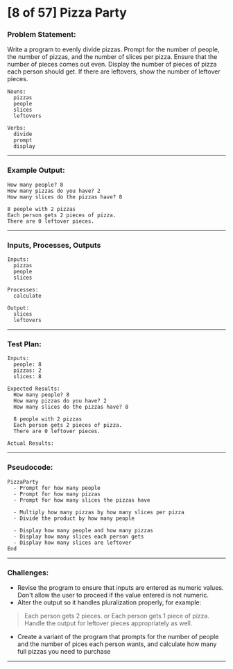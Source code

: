 # [8 of 57] Pizza Party

### Problem Statement:

Write a program to evenly divide pizzas. Prompt for the number of people, the number of pizzas, and the number of slices per pizza. Ensure that the number of pieces comes out even. Display the number of pieces of pizza each person should get. If there are leftovers, show the number of leftover pieces.

    Nouns:
      pizzas
      people
      slices
      leftovers

    Verbs:
      divide
      prompt
      display

---
### Example Output:

    How many people? 8
    How many pizzas do you have? 2
    How many slices do the pizzas have? 8

    8 people with 2 pizzas
    Each person gets 2 pieces of pizza.
    There are 0 leftover pieces.

---
### Inputs, Processes, Outputs

    Inputs:
      pizzas
      people
      slices

    Processes:
      calculate

    Output:
      slices
      leftovers

---
### Test Plan:

    Inputs:
      people: 8
      pizzas: 2
      slices: 8

    Expected Results:
      How many people? 8
      How many pizzas do you have? 2
      How many slices do the pizzas have? 8

      8 people with 2 pizzas
      Each person gets 2 pieces of pizza.
      There are 0 leftover pieces.

    Actual Results:

---
### Pseudocode:

    PizzaParty
      - Prompt for how many people
      - Prompt for how many pizzas
      - Prompt for how many slices the pizzas have

      - Multiply how many pizzas by how many slices per pizza
      - Divide the product by how many people 

      - Display how many people and how many pizzas
      - Display how many slices each person gets
      - Display how many slices are leftover
    End
---
### Challenges:

* Revise the program to ensure that inputs are entered as numeric values. Don't allow the user to proceed if the value entered is not numeric.
* Alter the output so it handles pluralization properly, for example:
> Each person gets 2 pieces.
> or
> Each person gets 1 piece of pizza.
> Handle the output for leftover pieces appropriately as well.
* Create a variant of the program that prompts for the number of people and the number of pices each person wants, and calculate how many full pizzas you need to purchase

---
